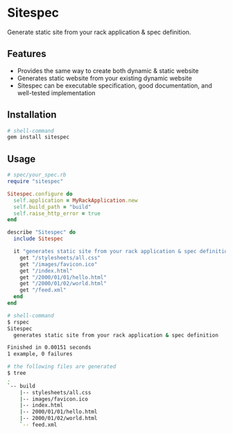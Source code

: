 # Sitespec
Generate static site from your rack application & spec definition.

## Features
* Provides the same way to create both dynamic & static website
* Generates static website from your existing dynamic website
* Sitespec can be executable specification, good documentation, and well-tested implementation

## Installation
```sh
# shell-command
gem install sitespec
```

## Usage
```ruby
# spec/your_spec.rb
require "sitespec"

Sitespec.configure do
  self.application = MyRackApplication.new
  self.build_path = "build"
  self.raise_http_error = true
end

describe "Sitespec" do
  include Sitespec

  it "generates static site from your rack application & spec definition" do
    get "/stylesheets/all.css"
    get "/images/favicon.ico"
    get "/index.html"
    get "/2000/01/01/hello.html"
    get "/2000/01/02/world.html"
    get "/feed.xml"
  end
end
```

```sh
# shell-command
$ rspec
Sitespec
  generates static site from your rack application & spec definition

Finished in 0.00151 seconds
1 example, 0 failures

# the following files are generated
$ tree
.
`-- build
    |-- stylesheets/all.css
    |-- images/favicon.ico
    |-- index.html
    |-- 2000/01/01/hello.html
    |-- 2000/01/02/world.html
    `-- feed.xml
```
